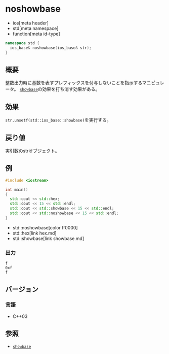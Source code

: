 # noshowbase
* ios[meta header]
* std[meta namespace]
* function[meta id-type]

```cpp
namespace std {
  ios_base& noshowbase(ios_base& str);
}
```

## 概要
整数出力時に基数を表すプレフィックスを付与しないことを指示するマニピュレータ。
[`showbase`](showbase.md)の効果を打ち消す効果がある。

## 効果
`str.unsetf(std::ios_base::showbase)`を実行する。

## 戻り値
実引数のstrオブジェクト。

## 例
```cpp example
#include <iostream>

int main()
{
  std::cout << std::hex;
  std::cout << 15 << std::endl;
  std::cout << std::showbase << 15 << std::endl;
  std::cout << std::noshowbase << 15 << std::endl;
}
```
* std::noshowbase[color ff0000]
* std::hex[link hex.md]
* std::showbase[link showbase.md]

### 出力
```
f
0xf
f
```

## バージョン
### 言語
- C++03

## 参照
- [`showbase`](showbase.md)
